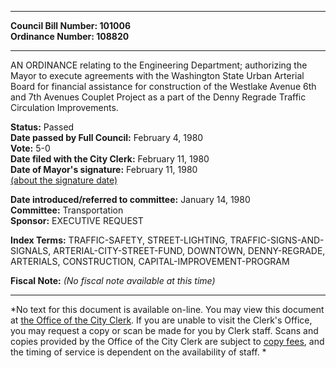* * * * *  
  
**Council Bill Number: [](#h0)[](#h2)101006**   
**Ordinance Number: 108820**  
  
* * * * *  
  
AN ORDINANCE relating to the Engineering Department; authorizing the Mayor to execute agreements with the Washington State Urban Arterial Board for financial assistance for construction of the Westlake Avenue 6th and 7th Avenues Couplet Project as a part of the Denny Regrade Traffic Circulation Improvements.  
  
**Status:** Passed   
**Date passed by Full Council:** February 4, 1980   
**Vote:** 5-0   
**Date filed with the City Clerk:** February 11, 1980   
**Date of Mayor's signature:** February 11, 1980   
[(about the signature date)](/~public/approvaldate.htm)   
  
  
**Date introduced/referred to committee:** January 14, 1980   
**Committee:** Transportation   
**Sponsor:** EXECUTIVE REQUEST   
  
**Index Terms:** TRAFFIC-SAFETY, STREET-LIGHTING, TRAFFIC-SIGNS-AND-SIGNALS, ARTERIAL-CITY-STREET-FUND, DOWNTOWN, DENNY-REGRADE, ARTERIALS, CONSTRUCTION, CAPITAL-IMPROVEMENT-PROGRAM  
  
**Fiscal Note:** *(No fiscal note available at this time)*  
  
* * * * *  
  
*No text for this document is available on-line. You may view this document at [the Office of the City Clerk](http://www.seattle.gov/leg/clerk/contactUs.htm). If you are unable to visit the Clerk's Office, you may request a copy or scan be made for you by Clerk staff. Scans and copies provided by the Office of the City Clerk are subject to [copy fees](http://clerk.seattle.gov/~public/clerkfees.htm), and the timing of service is dependent on the availability of staff. *  
  
  
